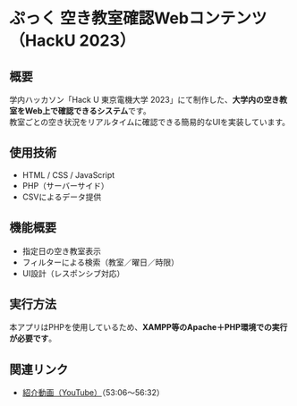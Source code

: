 # ぷっく 空き教室確認Webコンテンツ（HackU 2023）

## 概要
学内ハッカソン「Hack U 東京電機大学 2023」にて制作した、**大学内の空き教室をWeb上で確認できるシステム**です。  
教室ごとの空き状況をリアルタイムに確認できる簡易的なUIを実装しています。

## 使用技術
- HTML / CSS / JavaScript
- PHP（サーバーサイド）
- CSVによるデータ提供

## 機能概要
- 指定日の空き教室表示
- フィルターによる検索（教室／曜日／時限）
- UI設計（レスポンシブ対応）

## 実行方法
本アプリはPHPを使用しているため、**XAMPP等のApache＋PHP環境での実行が必要です**。

## 関連リンク
- [紹介動画（YouTube）](https://www.youtube.com/watch?v=7spuHEwsm3U&t=3119s)（53:06〜56:32）
